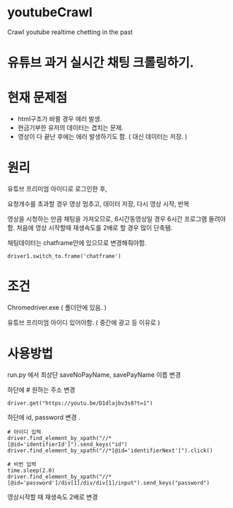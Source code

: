 # youtubeCrawl
Crawl youtube realtime chetting in the past 

# 유튜브 과거 실시간 채팅 크롤링하기.


# 현재 문제점 
- html구조가 바뀔 경우 에러 발생.
- 현금기부한 유저의 데이터는 겹치는 문제. 
- 영상이 다 끝난 후에는 에러 발생하기도 함. ( 대신 데이터는 저장. ) 



# 원리 

유튜브 프리미엄 아이디로 로그인한 후,

요청개수를 초과할 경우 영상 멈추고, 데이터 저장, 다시 영상 시작, 반복

영상을 시청하는 만큼 채팅을 가져오므로, 6시간동영상일 경우 6시간 프로그램 돌려야함.
처음에 영상 시작할때 재생속도를 2배로 할 경우 많이 단축됌. 

채팅데이터는  chatframe안에 있으므로 변경해줘야함. 

```
driver1.switch_to.frame('chatframe')
```



# 조건
Chromedriver.exe ( 폴더안에 있음. ) 

유튜브 프리미엄 아이디 있어야함. ( 중간에 광고 등 이유로 ) 



# 사용방법 
run.py 에서 최상단 saveNoPayName, savePayName 이름 변경 

하단에  # 원하는 주소 변경 
```
driver.get("https://youtu.be/D1dlajbv3s8?t=1")
```

하단에 id, password 변경 .

```
# 아이디 입력
driver.find_element_by_xpath("//*[@id='identifierId']").send_keys("id")
driver.find_element_by_xpath("//*[@id='identifierNext']").click()

# 비번 입력
time.sleep(2.0)
driver.find_element_by_xpath("//*[@id='password']/div[1]/div/div[1]/input").send_keys("password")
```

영상시작할 때 재생속도 2배로 변경 
